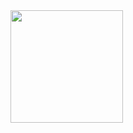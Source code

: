 
<img height="180em" src="https://github-readme-stats.vercel.app/api?username=jmiguelqv&show_icons=true&hide_border=true&&count_private=true&include_all_commits=true" />


<!--START_SECTION:waka-->
<!--END_SECTION:waka-->
